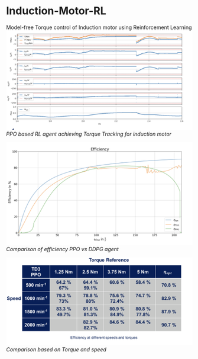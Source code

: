 # Induction-Motor-RL
Model-free Torque control of Induction motor using Reinforcement Learning
![Torque reference tracking!](Images/20221005_053258275_iOS.png)
*PPO based RL agent achieving Torque Tracking for induction motor*

![Efficiency!](Images/20221005_053337494_iOS.png)
*Comparison of efficiency PPO vs DDPG agent*

![Efficiency Table!](Images/20221005_053414467_iOS.png)
*Comparison based on Torque and speed*
